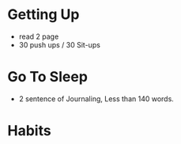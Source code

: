 # Getting Up
- read 2 page
- 30 push ups / 30 Sit-ups


# Go To Sleep
- 2 sentence of Journaling, Less than 140 words.




# Habits

